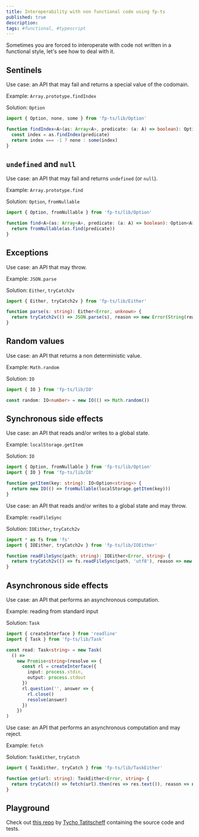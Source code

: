 ```yaml
---
title: Interoperability with non functional code using fp-ts
published: true
description:
tags: #functional, #typescript
---
```


Sometimes you are forced to interoperate with code not written in a functional style, let's see how to deal with it.

## Sentinels

Use case: an API that may fail and returns a special value of the codomain.

Example: `Array.prototype.findIndex`

Solution: `Option`

```ts
import { Option, none, some } from 'fp-ts/lib/Option'

function findIndex<A>(as: Array<A>, predicate: (a: A) => boolean): Option<number> {
  const index = as.findIndex(predicate)
  return index === -1 ? none : some(index)
}
```

## `undefined` and `null`

Use case: an API that may fail and returns `undefined` (or `null`).

Example: `Array.prototype.find`

Solution: `Option`, `fromNullable`

```ts
import { Option, fromNullable } from 'fp-ts/lib/Option'

function find<A>(as: Array<A>, predicate: (a: A) => boolean): Option<A> {
  return fromNullable(as.find(predicate))
}
```

## Exceptions

Use case: an API that may throw.

Example: `JSON.parse`

Solution: `Either`, `tryCatch2v`

```ts
import { Either, tryCatch2v } from 'fp-ts/lib/Either'

function parse(s: string): Either<Error, unknown> {
  return tryCatch2v(() => JSON.parse(s), reason => new Error(String(reason)))
}
```

## Random values

Use case: an API that returns a non deterministic value.

Example: `Math.random`

Solution: `IO`

```ts
import { IO } from 'fp-ts/lib/IO'

const random: IO<number> = new IO(() => Math.random())
```

## Synchronous side effects

Use case: an API that reads and/or writes to a global state.

Example: `localStorage.getItem`

Solution: `IO`

```ts
import { Option, fromNullable } from 'fp-ts/lib/Option'
import { IO } from 'fp-ts/lib/IO'

function getItem(key: string): IO<Option<string>> {
  return new IO(() => fromNullable(localStorage.getItem(key)))
}
```

Use case: an API that reads and/or writes to a global state and may throw.

Example: `readFileSync`

Solution: `IOEither`, `tryCatch2v`

```ts
import * as fs from 'fs'
import { IOEither, tryCatch2v } from 'fp-ts/lib/IOEither'

function readFileSync(path: string): IOEither<Error, string> {
  return tryCatch2v(() => fs.readFileSync(path, 'utf8'), reason => new Error(String(reason)))
}
```

## Asynchronous side effects

Use case: an API that performs an asynchronous computation.

Example: reading from standard input

Solution: `Task`

```ts
import { createInterface } from 'readline'
import { Task } from 'fp-ts/lib/Task'

const read: Task<string> = new Task(
  () =>
    new Promise<string>(resolve => {
      const rl = createInterface({
        input: process.stdin,
        output: process.stdout
      })
      rl.question('', answer => {
        rl.close()
        resolve(answer)
      })
    })
)
```

Use case: an API that performs an asynchronous computation and may reject.

Example: `fetch`

Solution: `TaskEither`, `tryCatch`

```ts
import { TaskEither, tryCatch } from 'fp-ts/lib/TaskEither'

function get(url: string): TaskEither<Error, string> {
  return tryCatch(() => fetch(url).then(res => res.text()), reason => new Error(String(reason)))
}
```

## Playground

Check out [this repo](https://github.com/tychota/fp-ts-playground) by [Tycho Tatitscheff](https://twitter.com/TychoTa) containing the source code and tests.
